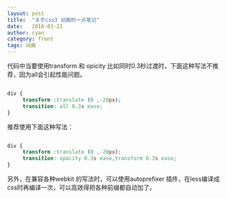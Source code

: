 ```yaml
---
layout: post
title:  "关于css3 动画的一点笔记"
date:   2016-03-21
author: cyan
category: front
tags: 动画
---
```



代码中当要使用transform 和 opicity 比如同时0.3秒过渡时，下面这种写法不推荐，因为all会引起性能问题。

```css

div {
     transform :translate (0 ,-20px);
     transition: all 0.3s ease;
}
```


推荐使用下面这种写法：

```css

div {
     transform :translate (0 ,-20px);
     transition: opacity 0.3s ease,transform 0.3s ease;
}

```

另外，在兼容各种webkit 的写法时，可以使用autoprefixer 插件，在less编译成css时再编译一次，可以高效得把各种前缀都自动加了。